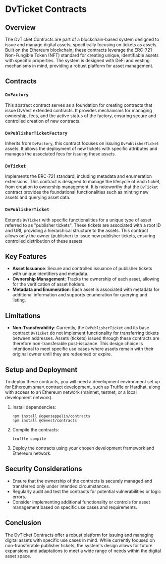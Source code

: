 # DvTicket Contracts

## Overview
The DvTicket Contracts are part of a blockchain-based system designed to issue and manage digital assets, specifically focusing on tickets as assets. Built on the Ethereum blockchain, these contracts leverage the ERC-721 Non-Fungible Token (NFT) standard for creating unique, identifiable assets with specific properties. The system is designed with DeFi and vesting mechanisms in mind, providing a robust platform for asset management.

## Contracts

### `DvFactory`
This abstract contract serves as a foundation for creating contracts that issue DvVest extended contracts. It provides mechanisms for managing ownership, fees, and the active status of the factory, ensuring secure and controlled creation of new contracts.

### `DvPublisherTicketFactory`
Inherits from `DvFactory`, this contract focuses on issuing `DvPublisherTicket` assets. It allows the deployment of new tickets with specific attributes and manages the associated fees for issuing these assets.

### `DvTicket`
Implements the ERC-721 standard, including metadata and enumeration extensions. This contract is designed to manage the lifecycle of each ticket, from creation to ownership management. It is noteworthy that the `DvTicket` contract provides the foundational functionalities such as minting new assets and querying asset data.

### `DvPublisherTicket`
Extends `DvTicket` with specific functionalities for a unique type of asset referred to as "publisher tickets". These tickets are associated with a root ID and URI, providing a hierarchical structure to the assets. This contract allows only the owner (publisher) to issue new publisher tickets, ensuring controlled distribution of these assets.

## Key Features
- **Asset Issuance**: Secure and controlled issuance of publisher tickets with unique identifiers and metadata.
- **Ownership Management**: Tracks the ownership of each asset, allowing for the verification of asset holders.
- **Metadata and Enumeration**: Each asset is associated with metadata for additional information and supports enumeration for querying and listing.

## Limitations
- **Non-Transferability**: Currently, the `DvPublisherTicket` and its base contract `DvTicket` do not implement functionality for transferring tickets between addresses. Assets (tickets) issued through these contracts are therefore non-transferable post-issuance. This design choice is intentional to meet specific use cases where assets remain with their original owner until they are redeemed or expire.

## Setup and Deployment
To deploy these contracts, you will need a development environment set up for Ethereum smart contract development, such as Truffle or Hardhat, along with access to an Ethereum network (mainnet, testnet, or a local development network).

1. Install dependencies:
   ```shell
   npm install @openzeppelin/contracts
   npm install @devest/contracts
   ```

2. Compile the contracts:
   ```shell
   truffle compile
   ```
3. Deploy the contracts using your chosen development framework and Ethereum network.

## Security Considerations
- Ensure that the ownership of the contracts is securely managed and transferred only under intended circumstances.
- Regularly audit and test the contracts for potential vulnerabilities or logic errors.
- Consider implementing additional functionality or controls for asset management based on specific use cases and requirements.

## Conclusion
The DvTicket Contracts offer a robust platform for issuing and managing digital assets with specific use cases in mind. While currently focused on non-transferable publisher tickets, the system's design allows for future expansions and adaptations to meet a wide range of needs within the digital asset space.
